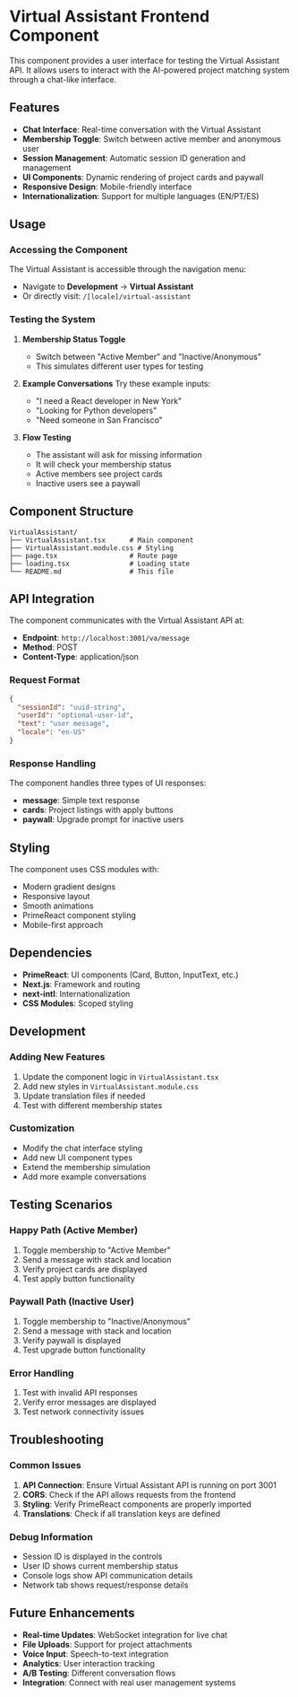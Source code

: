 # Virtual Assistant Frontend Component

This component provides a user interface for testing the Virtual Assistant API. It allows users to interact with the AI-powered project matching system through a chat-like interface.

## Features

- **Chat Interface**: Real-time conversation with the Virtual Assistant
- **Membership Toggle**: Switch between active member and anonymous user
- **Session Management**: Automatic session ID generation and management
- **UI Components**: Dynamic rendering of project cards and paywall
- **Responsive Design**: Mobile-friendly interface
- **Internationalization**: Support for multiple languages (EN/PT/ES)

## Usage

### Accessing the Component

The Virtual Assistant is accessible through the navigation menu:
- Navigate to **Development** → **Virtual Assistant**
- Or directly visit: `/[locale]/virtual-assistant`

### Testing the System

1. **Membership Status Toggle**
   - Switch between "Active Member" and "Inactive/Anonymous"
   - This simulates different user types for testing

2. **Example Conversations**
   Try these example inputs:
   - "I need a React developer in New York"
   - "Looking for Python developers"
   - "Need someone in San Francisco"

3. **Flow Testing**
   - The assistant will ask for missing information
   - It will check your membership status
   - Active members see project cards
   - Inactive users see a paywall

## Component Structure

```
VirtualAssistant/
├── VirtualAssistant.tsx      # Main component
├── VirtualAssistant.module.css # Styling
├── page.tsx                  # Route page
├── loading.tsx               # Loading state
└── README.md                 # This file
```

## API Integration

The component communicates with the Virtual Assistant API at:
- **Endpoint**: `http://localhost:3001/va/message`
- **Method**: POST
- **Content-Type**: application/json

### Request Format
```json
{
  "sessionId": "uuid-string",
  "userId": "optional-user-id",
  "text": "user message",
  "locale": "en-US"
}
```

### Response Handling
The component handles three types of UI responses:
- **message**: Simple text response
- **cards**: Project listings with apply buttons
- **paywall**: Upgrade prompt for inactive users

## Styling

The component uses CSS modules with:
- Modern gradient designs
- Responsive layout
- Smooth animations
- PrimeReact component styling
- Mobile-first approach

## Dependencies

- **PrimeReact**: UI components (Card, Button, InputText, etc.)
- **Next.js**: Framework and routing
- **next-intl**: Internationalization
- **CSS Modules**: Scoped styling

## Development

### Adding New Features
1. Update the component logic in `VirtualAssistant.tsx`
2. Add new styles in `VirtualAssistant.module.css`
3. Update translation files if needed
4. Test with different membership states

### Customization
- Modify the chat interface styling
- Add new UI component types
- Extend the membership simulation
- Add more example conversations

## Testing Scenarios

### Happy Path (Active Member)
1. Toggle membership to "Active Member"
2. Send a message with stack and location
3. Verify project cards are displayed
4. Test apply button functionality

### Paywall Path (Inactive User)
1. Toggle membership to "Inactive/Anonymous"
2. Send a message with stack and location
3. Verify paywall is displayed
4. Test upgrade button functionality

### Error Handling
1. Test with invalid API responses
2. Verify error messages are displayed
3. Test network connectivity issues

## Troubleshooting

### Common Issues
1. **API Connection**: Ensure Virtual Assistant API is running on port 3001
2. **CORS**: Check if the API allows requests from the frontend
3. **Styling**: Verify PrimeReact components are properly imported
4. **Translations**: Check if all translation keys are defined

### Debug Information
- Session ID is displayed in the controls
- User ID shows current membership status
- Console logs show API communication details
- Network tab shows request/response details

## Future Enhancements

- **Real-time Updates**: WebSocket integration for live chat
- **File Uploads**: Support for project attachments
- **Voice Input**: Speech-to-text integration
- **Analytics**: User interaction tracking
- **A/B Testing**: Different conversation flows
- **Integration**: Connect with real user management systems

